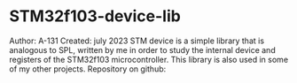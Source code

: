 # STM32f103-device-lib
Author: A-131
Created: july 2023
STM device is a simple library that is analogous to SPL, written by me in order to study the internal device and registers of the STM32f103 microcontroller. 
This library is also used in some of my other projects.
Repository on github: 
